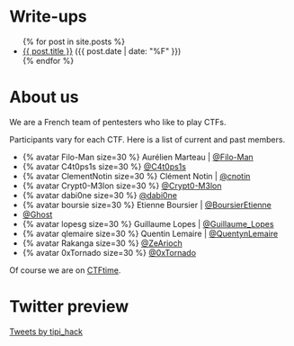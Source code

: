 # Write-ups
<ul>
  {% for post in site.posts %}
    <li>
      <a href="{{ post.url }}">{{ post.title }}</a> (<span>{{ post.date | date: "%F" }}</span>)
    </li>
  {% endfor %}
</ul>

# About us
We are a French team of pentesters who like to play CTFs.

Participants vary for each CTF. Here is a list of current and past members.
* {% avatar Filo-Man size=30 %} Aurélien Marteau \| [@Filo-Man](https://twitter.com/filoman28)
* {% avatar C4t0ps1s size=30 %} [@C4t0ps1s](https://twitter.com/C4t0ps1s)
* {% avatar ClementNotin size=30 %} Clément Notin \| [@cnotin](https://twitter.com/cnotin)
* {% avatar Crypt0-M3lon size=30 %} [@Crypt0-M3lon](https://twitter.com/Crypt0_M3lon)
* {% avatar dabi0ne size=30 %} [@dabi0ne](https://twitter.com/dabi0ne)
* {% avatar boursie size=30 %} Etienne Boursier \| [@BoursierEtienne](https://twitter.com/BoursierEtienne)
* [@Ghost](https://twitter.com/Ghostx_0)
* {% avatar lopesg size=30 %} Guillaume Lopes \| [@Guillaume_Lopes](https://twitter.com/Guillaume_Lopes)
* {% avatar qlemaire size=30 %} Quentin Lemaire \| [@QuentynLemaire](https://twitter.com/QuentynLemaire)
* {% avatar Rakanga size=30 %} [@ZeArioch](https://twitter.com/ZeArioch)
* {% avatar 0xTornado size=30 %} [@0xTornado](https://twitter.com/0xTornado)

Of course we are on [CTFtime](https://ctftime.org/team/24535).
# Twitter preview
<a class="twitter-timeline" data-width="500" data-height="500" data-theme="light" href="https://twitter.com/tipi_hack?ref_src=twsrc%5Etfw">Tweets by tipi_hack</a> <script async src="https://platform.twitter.com/widgets.js" charset="utf-8"></script> 
